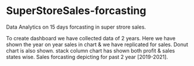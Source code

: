 # SuperStoreSales-forcasting

Data Analytics on 15 days forcasting in super strore sales.

To create dashboard we have collected data of 2 years.
Here we have shown the year on year sales in chart & we have replicated for sales.
Donut chart is also shown. stack column chart has shown both profit & sales states wise.
Sales forcasting depicting for past 2 year [2019-2021].


